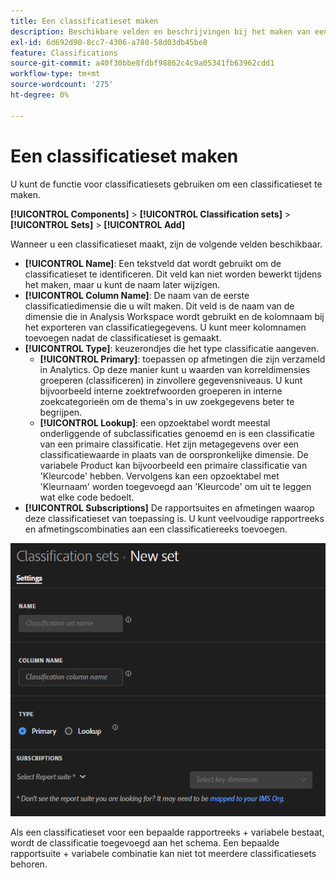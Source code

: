 ```yaml
---
title: Een classificatieset maken
description: Beschikbare velden en beschrijvingen bij het maken van een classificatieset.
exl-id: 6d692d90-8cc7-4306-a780-58d03db45be8
feature: Classifications
source-git-commit: a40f30bbe8fdbf98862c4c9a05341fb63962cdd1
workflow-type: tm+mt
source-wordcount: '275'
ht-degree: 0%

---
```


# Een classificatieset maken

U kunt de functie voor classificatiesets gebruiken om een classificatieset te maken.

**[!UICONTROL Components]** > **[!UICONTROL Classification sets]** > **[!UICONTROL Sets]** > **[!UICONTROL Add]**

Wanneer u een classificatieset maakt, zijn de volgende velden beschikbaar.

* **[!UICONTROL Name]**: Een tekstveld dat wordt gebruikt om de classificatieset te identificeren. Dit veld kan niet worden bewerkt tijdens het maken, maar u kunt de naam later wijzigen.
* **[!UICONTROL Column Name]**: De naam van de eerste classificatiedimensie die u wilt maken. Dit veld is de naam van de dimensie die in Analysis Workspace wordt gebruikt en de kolomnaam bij het exporteren van classificatiegegevens. U kunt meer kolomnamen toevoegen nadat de classificatieset is gemaakt.
* **[!UICONTROL Type]**: keuzerondjes die het type classificatie aangeven.
   * **[!UICONTROL Primary]**: toepassen op afmetingen die zijn verzameld in Analytics. Op deze manier kunt u waarden van korreldimensies groeperen (classificeren) in zinvollere gegevensniveaus. U kunt bijvoorbeeld interne zoektrefwoorden groeperen in interne zoekcategorieën om de thema&#39;s in uw zoekgegevens beter te begrijpen.
   * **[!UICONTROL Lookup]**: een opzoektabel wordt meestal onderliggende of subclassificaties genoemd en is een classificatie van een primaire classificatie. Het zijn metagegevens over een classificatiewaarde in plaats van de oorspronkelijke dimensie. De variabele Product kan bijvoorbeeld een primaire classificatie van &#39;Kleurcode&#39; hebben. Vervolgens kan een opzoektabel met &#39;Kleurnaam&#39; worden toegevoegd aan &#39;Kleurcode&#39; om uit te leggen wat elke code bedoelt.
* **[!UICONTROL Subscriptions]** De rapportsuites en afmetingen waarop deze classificatieset van toepassing is. U kunt veelvoudige rapportreeks en afmetingscombinaties aan een classificatiereeks toevoegen.

![&#x200B; creeer een geplaatste Indeling &#x200B;](../../assets/classification-set-create.png)

Als een classificatieset voor een bepaalde rapportreeks + variabele bestaat, wordt de classificatie toegevoegd aan het schema. Een bepaalde rapportsuite + variabele combinatie kan niet tot meerdere classificatiesets behoren.
